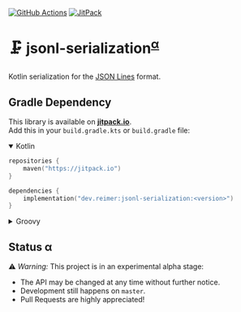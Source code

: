 [![GitHub Actions](https://img.shields.io/github/workflow/status/reimersoftware/jsonl-serialization/CI?style=flat-square)](https://github.com/reimersoftware/jsonl-serialization/actions?query=workflow%3A"CI")
[![JitPack](https://img.shields.io/jitpack/v/github/reimersoftware/jsonl-serialization?style=flat-square)](https://jitpack.io/#dev.reimer/jsonl-serialization)

# 🗜️ jsonl-serialization<sup>[α](#status-α)</sup>

Kotlin serialization for the [JSON Lines](http://jsonlines.org/) format.

## Gradle Dependency

This library is available on [**jitpack.io**](https://jitpack.io/#dev.reimer/jsonl-serialization).  
Add this in your `build.gradle.kts` or `build.gradle` file:

<details open><summary>Kotlin</summary>

```kotlin
repositories {
    maven("https://jitpack.io")
}

dependencies {
    implementation("dev.reimer:jsonl-serialization:<version>")
}
```

</details>

<details><summary>Groovy</summary>

```groovy
repositories {
    maven { url 'https://jitpack.io' }
}

dependencies {
    implementation 'dev.reimer:jsonl-serialization:<version>'
}
```

</details>

## Status α

⚠️ _Warning:_ This project is in an experimental alpha stage:
- The API may be changed at any time without further notice.
- Development still happens on `master`.
- Pull Requests are highly appreciated!